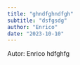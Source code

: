 ```yaml
---
title: "ghndfghndfgh"
subtitle: "dsfgsdg"
author: "Enrico"
date: "2023-10-10"
---
```

Autor: Enrico
hdfghfg
